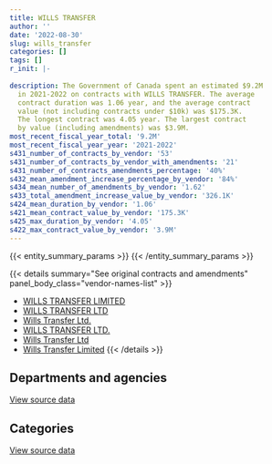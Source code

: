 ```yaml
---
title: WILLS TRANSFER
author: ''
date: '2022-08-30'
slug: wills_transfer
categories: []
tags: []
r_init: |-
  
description: The Government of Canada spent an estimated $9.2M
  in 2021-2022 on contracts with WILLS TRANSFER. The average
  contract duration was 1.06 year, and the average contract
  value (not including contracts under $10k) was $175.3K.
  The longest contract was 4.05 year. The largest contract
  by value (including amendments) was $3.9M.
most_recent_fiscal_year_total: '9.2M'
most_recent_fiscal_year_year: '2021-2022'
s431_number_of_contracts_by_vendor: '53'
s431_number_of_contracts_by_vendor_with_amendments: '21'
s431_number_of_contracts_amendments_percentage: '40%'
s432_mean_amendment_increase_percentage_by_vendor: '84%'
s434_mean_number_of_amendments_by_vendor: '1.62'
s433_total_amendment_increase_value_by_vendor: '326.1K'
s424_mean_duration_by_vendor: '1.06'
s421_mean_contract_value_by_vendor: '175.3K'
s425_max_duration_by_vendor: '4.05'
s422_max_contract_value_by_vendor: '3.9M'
---
```


<script src="/rmarkdown-libs/htmlwidgets/htmlwidgets.js"></script>
<link href="/rmarkdown-libs/datatables-css/datatables-crosstalk.css" rel="stylesheet" />
<script src="/rmarkdown-libs/datatables-binding/datatables.js"></script>
<script src="/rmarkdown-libs/jquery/jquery-3.6.0.min.js"></script>
<link href="/rmarkdown-libs/dt-core-bootstrap/css/dataTables.bootstrap.min.css" rel="stylesheet" />
<link href="/rmarkdown-libs/dt-core-bootstrap/css/dataTables.bootstrap.extra.css" rel="stylesheet" />
<script src="/rmarkdown-libs/dt-core-bootstrap/js/jquery.dataTables.min.js"></script>
<script src="/rmarkdown-libs/dt-core-bootstrap/js/dataTables.bootstrap.min.js"></script>
<link href="/rmarkdown-libs/crosstalk/css/crosstalk.min.css" rel="stylesheet" />
<script src="/rmarkdown-libs/crosstalk/js/crosstalk.min.js"></script>
<script src="/rmarkdown-libs/htmlwidgets/htmlwidgets.js"></script>
<link href="/rmarkdown-libs/datatables-css/datatables-crosstalk.css" rel="stylesheet" />
<script src="/rmarkdown-libs/datatables-binding/datatables.js"></script>
<script src="/rmarkdown-libs/jquery/jquery-3.6.0.min.js"></script>
<link href="/rmarkdown-libs/dt-core-bootstrap/css/dataTables.bootstrap.min.css" rel="stylesheet" />
<link href="/rmarkdown-libs/dt-core-bootstrap/css/dataTables.bootstrap.extra.css" rel="stylesheet" />
<script src="/rmarkdown-libs/dt-core-bootstrap/js/jquery.dataTables.min.js"></script>
<script src="/rmarkdown-libs/dt-core-bootstrap/js/dataTables.bootstrap.min.js"></script>
<link href="/rmarkdown-libs/crosstalk/css/crosstalk.min.css" rel="stylesheet" />
<script src="/rmarkdown-libs/crosstalk/js/crosstalk.min.js"></script>

{{< entity_summary_params >}}
{{< /entity_summary_params >}}

{{< details summary="See original contracts and amendments" panel_body_class="vendor-names-list" >}}
- [WILLS TRANSFER LIMITED](https://search.open.canada.ca/en/ct/?sort=contract_value_f%20desc&page=1&search_text=%22WILLS%20TRANSFER%20LIMITED%22)
- [WILLS TRANSFER LTD](https://search.open.canada.ca/en/ct/?sort=contract_value_f%20desc&page=1&search_text=%22WILLS%20TRANSFER%20LTD%22)
- [Wills Transfer Ltd.](https://search.open.canada.ca/en/ct/?sort=contract_value_f%20desc&page=1&search_text=%22Wills%20Transfer%20Ltd.%22)
- [WILLS TRANSFER LTD.](https://search.open.canada.ca/en/ct/?sort=contract_value_f%20desc&page=1&search_text=%22WILLS%20TRANSFER%20LTD.%22)
- [Wills Transfer Ltd](https://search.open.canada.ca/en/ct/?sort=contract_value_f%20desc&page=1&search_text=%22Wills%20Transfer%20Ltd%22)
- [Wills Transfer Limited](https://search.open.canada.ca/en/ct/?sort=contract_value_f%20desc&page=1&search_text=%22Wills%20Transfer%20Limited%22)
{{< /details >}}

## Departments and agencies

<div id="htmlwidget-1" style="width:100%;height:auto;" class="datatables html-widget"></div>
<script type="application/json" data-for="htmlwidget-1">{"x":{"style":"bootstrap","filter":"none","vertical":false,"data":[["<a href=\"/departments/aafc-aac/\">Agriculture and Agri-Food Canada<\/a>","<a href=\"/departments/cbsa-asfc/\">Canada Border Services Agency<\/a>","<a href=\"/departments/dnd-mdn/\">National Defence<\/a>","<a href=\"/departments/fcac-acfc/\">Financial Consumer Agency of Canada<\/a>","<a href=\"/departments/irb-cisr/\">Immigration and Refugee Board of Canada<\/a>","<a href=\"/departments/pc/\">Parks Canada<\/a>","<a href=\"/departments/ssc-spc/\">Shared Services Canada<\/a>"],[163647.7,34709.91,null,22508.84,null,23348.89,408399.3],[93490.79,34805.01,null,22570.51,null,35933.08,114075.37],[113000,36698.13,114469.58,16242.82,296817.68,37366.3,523106.1],[134095.52,38821.37,null,16950,101308.73,null,8884345.5]],"container":"<table class=\"table table-striped table-hover row-border order-column display\">\n  <thead>\n    <tr>\n      <th>Department<\/th>\n      <th>2018-2019<\/th>\n      <th>2019-2020<\/th>\n      <th>2020-2021<\/th>\n      <th>2021-2022<\/th>\n    <\/tr>\n  <\/thead>\n<\/table>","options":{"order":[[4,"desc"]],"pageLength":10,"autoWidth":true,"columnDefs":[{"targets":1,"render":"function(data, type, row, meta) {\n    return type !== 'display' ? data : DTWidget.formatCurrency(data, \"$\", 2, 3, \",\", \".\", true, null);\n  }"},{"targets":2,"render":"function(data, type, row, meta) {\n    return type !== 'display' ? data : DTWidget.formatCurrency(data, \"$\", 2, 3, \",\", \".\", true, null);\n  }"},{"targets":3,"render":"function(data, type, row, meta) {\n    return type !== 'display' ? data : DTWidget.formatCurrency(data, \"$\", 2, 3, \",\", \".\", true, null);\n  }"},{"targets":4,"render":"function(data, type, row, meta) {\n    return type !== 'display' ? data : DTWidget.formatCurrency(data, \"$\", 2, 3, \",\", \".\", true, null);\n  }"},{"width":"16%","targets":[1,2,3,4]},{"className":"dt-right","targets":[1,2,3,4]}],"orderClasses":false}},"evals":["options.columnDefs.0.render","options.columnDefs.1.render","options.columnDefs.2.render","options.columnDefs.3.render"],"jsHooks":[]}</script>
<p class="text-right">
<a href="https://github.com/GoC-Spending/contracts-data/tree/main/data/out/vendors/wills_transfer/summary_by_fiscal_year_by_department.csv" class="source-data-link btn btn-link">View source data</a>
</p>

## Categories

<div id="htmlwidget-2" style="width:100%;height:auto;" class="datatables html-widget"></div>
<script type="application/json" data-for="htmlwidget-2">{"x":{"style":"bootstrap","filter":"none","vertical":false,"data":[["<a href=\"/categories/facilities_and_construction/\">Facilities and construction<\/a>","<a href=\"/categories/defence/\">Defence<\/a>","<a href=\"/categories/professional_services/\">Professional services<\/a>","<a href=\"/categories/information_technology/\">Information technology<\/a>","<a href=\"/categories/transportation_and_logistics/\">Transportation and logistics<\/a>"],[200154.91,null,452459.73,null,null],[72083.4,null,228791.36,null,null],[65620.43,114469.58,957610.6,null,null],[null,null,8975959.96,32395.52,167165.64]],"container":"<table class=\"table table-striped table-hover row-border order-column display\">\n  <thead>\n    <tr>\n      <th>Category<\/th>\n      <th>2018-2019<\/th>\n      <th>2019-2020<\/th>\n      <th>2020-2021<\/th>\n      <th>2021-2022<\/th>\n    <\/tr>\n  <\/thead>\n<\/table>","options":{"order":[[4,"desc"]],"dom":"t","pageLength":30,"autoWidth":true,"columnDefs":[{"targets":1,"render":"function(data, type, row, meta) {\n    return type !== 'display' ? data : DTWidget.formatCurrency(data, \"$\", 2, 3, \",\", \".\", true, null);\n  }"},{"targets":2,"render":"function(data, type, row, meta) {\n    return type !== 'display' ? data : DTWidget.formatCurrency(data, \"$\", 2, 3, \",\", \".\", true, null);\n  }"},{"targets":3,"render":"function(data, type, row, meta) {\n    return type !== 'display' ? data : DTWidget.formatCurrency(data, \"$\", 2, 3, \",\", \".\", true, null);\n  }"},{"targets":4,"render":"function(data, type, row, meta) {\n    return type !== 'display' ? data : DTWidget.formatCurrency(data, \"$\", 2, 3, \",\", \".\", true, null);\n  }"},{"width":"16%","targets":[1,2,3,4]},{"className":"dt-right","targets":[1,2,3,4]}],"orderClasses":false,"lengthMenu":[10,25,30,50,100]}},"evals":["options.columnDefs.0.render","options.columnDefs.1.render","options.columnDefs.2.render","options.columnDefs.3.render"],"jsHooks":[]}</script>
<p class="text-right">
<a href="https://github.com/GoC-Spending/contracts-data/tree/main/data/out/vendors/wills_transfer/summary_by_fiscal_year_by_category.csv" class="source-data-link btn btn-link">View source data</a>
</p>

